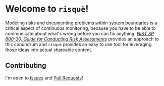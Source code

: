 # Welcome to `risquè`!

Modeling risks and documenting problems within system boundaries is a critical aspect of continuous monitoring, because you have to be able to communicate about what's wrong before you can fix anything. _[NIST SP 800-30, Guide for Conducting Risk Assessments](https://csrc.nist.gov/publications/detail/sp/800-30/rev-1/final)_ provides an approach to this conundrum and `risquè` provides an easy to use tool for leveraging those ideas into actual shareable content.

## Contributing

I'm open to [Issues](issues) and [Pull Requests](pulls)!
